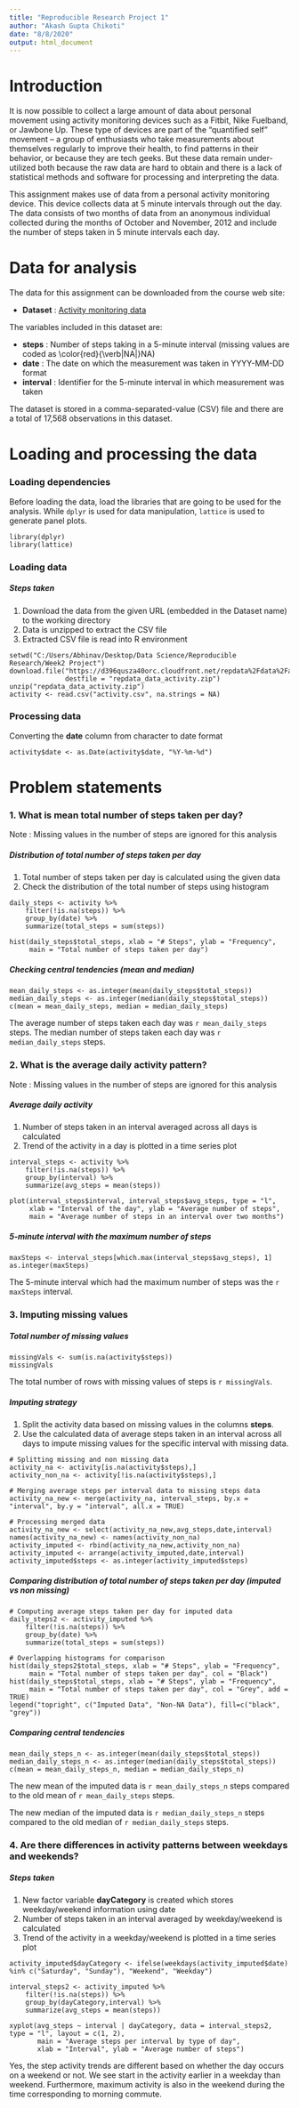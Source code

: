 ```yaml
---
title: "Reproducible Research Project 1"
author: "Akash Gupta Chikoti"
date: "8/8/2020"
output: html_document
---
```


# Introduction

It is now possible to collect a large amount of data about personal movement using activity monitoring devices such as a Fitbit, Nike Fuelband, or Jawbone Up. These type of devices are part of the “quantified self” movement – a group of enthusiasts who take measurements about themselves regularly to improve their health, to find patterns in their behavior, or because they are tech geeks. But these data remain under-utilized both because the raw data are hard to obtain and there is a lack of statistical methods and software for processing and interpreting the data.

This assignment makes use of data from a personal activity monitoring device. This device collects data at 5 minute intervals through out the day. The data consists of two months of data from an anonymous individual collected during the months of October and November, 2012 and include the number of steps taken in 5 minute intervals each day.

# Data for analysis

The data for this assignment can be downloaded from the course web site:

- **Dataset** : [Activity monitoring data](https://d396qusza40orc.cloudfront.net/repdata%2Fdata%2Factivity.zip)

The variables included in this dataset are:

- **steps** : Number of steps taking in a 5-minute interval (missing values are coded as \color{red}{\verb|NA|}NA)
- **date** : The date on which the measurement was taken in YYYY-MM-DD format
- **interval** : Identifier for the 5-minute interval in which measurement was taken

The dataset is stored in a comma-separated-value (CSV) file and there are a total of 17,568 observations in this dataset.

# Loading and processing the data

### Loading dependencies

Before loading the data, load the libraries that are going to be used for the analysis. While `dplyr` is used for data manipulation, `lattice` is used to generate panel plots.

```{r load_libraries, results="hide", message=FALSE, warning=FALSE}
library(dplyr)
library(lattice)
```

### Loading data

##### Steps taken
1. Download the data from the given URL (embedded in the Dataset name) to the working directory
2. Data is unzipped to extract the CSV file
3. Extracted CSV file is read into R environment

```{r load_data}
setwd("C:/Users/Abhinav/Desktop/Data Science/Reproducible Research/Week2 Project")
download.file("https://d396qusza40orc.cloudfront.net/repdata%2Fdata%2Factivity.zip", 
              destfile = "repdata_data_activity.zip")
unzip("repdata_data_activity.zip")
activity <- read.csv("activity.csv", na.strings = NA)
```

### Processing data

Converting the **date** column from character to date format

```{r process_data}
activity$date <- as.Date(activity$date, "%Y-%m-%d")
```

# Problem statements

### 1. What is mean total number of steps taken per day?

Note : Missing values in the number of steps are ignored for this analysis

##### Distribution of total number of steps taken per day
1. Total number of steps taken per day is calculated using the given data
2. Check the distribution of the total number of steps using histogram

```{r total_steps_day, message=FALSE}
daily_steps <- activity %>%
    filter(!is.na(steps)) %>%
    group_by(date) %>%
    summarize(total_steps = sum(steps))

hist(daily_steps$total_steps, xlab = "# Steps", ylab = "Frequency", 
     main = "Total number of steps taken per day")
```

##### Checking central tendencies (mean and median)

```{r mean_median}
mean_daily_steps <- as.integer(mean(daily_steps$total_steps))
median_daily_steps <- as.integer(median(daily_steps$total_steps))
c(mean = mean_daily_steps, median = median_daily_steps)
```

The average number of steps taken each day was `r mean_daily_steps` steps.
The median number of steps taken each day was `r median_daily_steps` steps.

### 2. What is the average daily activity pattern?

Note : Missing values in the number of steps are ignored for this analysis

##### Average daily activity
1. Number of steps taken in an interval averaged across all days is calculated
2. Trend of the activity in a day is plotted in a time series plot

```{r avg_steps_interval, message=FALSE}
interval_steps <- activity %>%
    filter(!is.na(steps)) %>%
    group_by(interval) %>%
    summarize(avg_steps = mean(steps))

plot(interval_steps$interval, interval_steps$avg_steps, type = "l", 
     xlab = "Interval of the day", ylab = "Average number of steps", 
     main = "Average number of steps in an interval over two months")
```

##### 5-minute interval with the maximum number of steps

```{r max_steps}
maxSteps <- interval_steps[which.max(interval_steps$avg_steps), 1]
as.integer(maxSteps)
```

The 5-minute interval which had the maximum number of steps was the `r maxSteps` interval.

### 3. Imputing missing values

##### Total number of missing values

```{r missingVals}
missingVals <- sum(is.na(activity$steps))
missingVals
```

The total number of rows with missing values of steps is `r missingVals`.

##### Imputing strategy
1. Split the activity data based on missing values in the columns **steps**.
2. Use the calculated data of average steps taken in an interval across all days to impute missing values for the specific interval with missing data.

```{r imputeVals}
# Splitting missing and non missing data
activity_na <- activity[is.na(activity$steps),]
activity_non_na <- activity[!is.na(activity$steps),]

# Merging average steps per interval data to missing steps data
activity_na_new <- merge(activity_na, interval_steps, by.x = "interval", by.y = "interval", all.x = TRUE)

# Processing merged data
activity_na_new <- select(activity_na_new,avg_steps,date,interval)
names(activity_na_new) <- names(activity_non_na)
activity_imputed <- rbind(activity_na_new,activity_non_na)
activity_imputed <- arrange(activity_imputed,date,interval)
activity_imputed$steps <- as.integer(activity_imputed$steps)
```

##### Comparing distribution of total number of steps taken per day (imputed vs non missing)

```{r compare}
# Computing average steps taken per day for imputed data
daily_steps2 <- activity_imputed %>%
    filter(!is.na(steps)) %>%
    group_by(date) %>%
    summarize(total_steps = sum(steps))

# Overlapping histograms for comparison
hist(daily_steps2$total_steps, xlab = "# Steps", ylab = "Frequency", 
     main = "Total number of steps taken per day", col = "Black")
hist(daily_steps$total_steps, xlab = "# Steps", ylab = "Frequency", 
     main = "Total number of steps taken per day", col = "Grey", add = TRUE)
legend("topright", c("Imputed Data", "Non-NA Data"), fill=c("black", "grey"))
```

##### Comparing central tendencies

```{r mean_median_new}
mean_daily_steps_n <- as.integer(mean(daily_steps$total_steps))
median_daily_steps_n <- as.integer(median(daily_steps$total_steps))
c(mean = mean_daily_steps_n, median = median_daily_steps_n)
```

The new mean of the imputed data is `r mean_daily_steps_n` steps compared to the old mean of `r mean_daily_steps` steps.

The new median of the imputed data is `r median_daily_steps_n` steps compared to the old median of `r median_daily_steps` steps.

### 4. Are there differences in activity patterns between weekdays and weekends?

##### Steps taken
1. New factor variable **dayCategory** is created which stores weekday/weekend information using date
2. Number of steps taken in an interval averaged by weekday/weekend is calculated
3. Trend of the activity in a weekday/weekend is plotted in a time series plot

```{r dayTypeTrend}
activity_imputed$dayCategory <- ifelse(weekdays(activity_imputed$date) %in% c("Saturday", "Sunday"), "Weekend", "Weekday")

interval_steps2 <- activity_imputed %>%
    filter(!is.na(steps)) %>%
    group_by(dayCategory,interval) %>%
    summarize(avg_steps = mean(steps))

xyplot(avg_steps ~ interval | dayCategory, data = interval_steps2, type = "l", layout = c(1, 2),
       main = "Average steps per interval by type of day",
       xlab = "Interval", ylab = "Average number of steps")
```

Yes, the step activity trends are different based on whether the day occurs on a weekend or not. We see start in the activity earlier in a weekday than weekend. Furthermore, maximum activity is also in the weekend during the time corresponding to morning commute.
